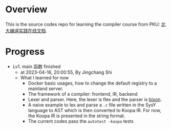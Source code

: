 # Overview

This is the source codes repo for learning the compiler course from PKU: [北大编译实践在线文档](https://pku-minic.github.io/online-doc/#/).

# Progress

- Lv1. main 函数 finished
  - at 2023-04-16, 20:00:55, By Jingchang Shi
  - What I learned for now
    - Docker basic usages, how to change the default registry to a mainland server.
    - The framework of a compiler: frontend, IR, backend
    - Lexer and parser. Here, the lexer is flex and the parser is [bison](https://www.gnu.org/software/bison/manual/html_node/index.html).
    - A naive example to lex and parse a `.c` file written in the SysY language to AST which is then converted to Koopa IR. For now, the Koopa IR is presented in the string format.
    - The current codes pass the `autotest -koopa` tests

